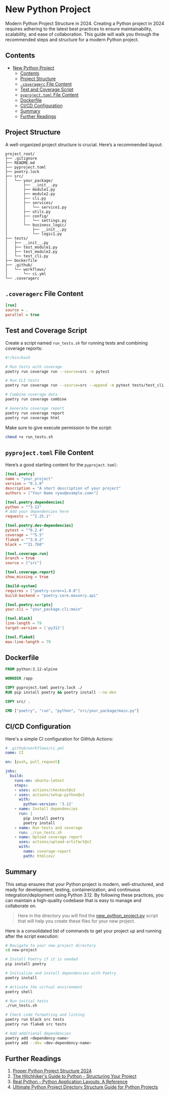 # New Python Project

Modern Python Project Structure in 2024. Creating a Python project in 2024 requires adhering to the
latest best practices to ensure maintainability, scalability, and ease of collaboration. This guide
will walk you through the recommended steps and structure for a modern Python project.

## Contents

- [New Python Project](#new-python-project)
  - [Contents](#contents)
  - [Project Structure](#project-structure)
  - [`.coveragerc` File Content](#coveragerc-file-content)
  - [Test and Coverage Script](#test-and-coverage-script)
  - [`pyproject.toml` File Content](#pyprojecttoml-file-content)
  - [Dockerfile](#dockerfile)
  - [CI/CD Configuration](#cicd-configuration)
  - [Summary](#summary)
  - [Further Readings](#further-readings)

## Project Structure

A well-organized project structure is crucial. Here’s a recommended layout:

```console
project_root/
├── .gitignore
├── README.md
├── pyproject.toml
├── poetry.lock
├── src/
│   └── your_package/
│       ├── __init__.py
│       ├── module1.py
│       ├── module2.py
│       ├── cli.py
│       ├── services/
│       │   └── service1.py
│       ├── utils.py
│       ├── config/
│       │   └── settings.py
│       └── business_logic/
│           ├── __init__.py
│           └── logic1.py
├── tests/
│   ├── __init__.py
│   ├── test_module1.py
│   ├── test_module2.py
│   └── test_cli.py
├── Dockerfile
├── .github/
│   └── workflows/
│       └── ci.yml
└── .coveragerc
```

## `.coveragerc` File Content

```ini
[run]
source = .
parallel = true
```

## Test and Coverage Script

Create a script named `run_tests.sh` for running tests and combining coverage reports:

```bash
#!/bin/bash

# Run tests with coverage
poetry run coverage run --source=src -m pytest

# Run CLI tests
poetry run coverage run --source=src --append -m pytest tests/test_cli.py

# Combine coverage data
poetry run coverage combine

# Generate coverage report
poetry run coverage report
poetry run coverage html
```

Make sure to give execute permission to the script:

```bash
chmod +x run_tests.sh
```

## `pyproject.toml` File Content

Here’s a good starting content for the `pyproject.toml`:

```toml
[tool.poetry]
name = "your_project"
version = "0.1.0"
description = "A short description of your project"
authors = ["Your Name <you@example.com>"]

[tool.poetry.dependencies]
python = "^3.12"
# Add your dependencies here
requests = "^2.25.1"

[tool.poetry.dev-dependencies]
pytest = "^6.2.4"
coverage = "^5.5"
flake8 = "^3.9.2"
black = "^21.7b0"

[tool.coverage.run]
branch = true
source = ["src"]

[tool.coverage.report]
show_missing = true

[build-system]
requires = ["poetry-core>=1.0.0"]
build-backend = "poetry.core.masonry.api"

[tool.poetry.scripts]
your-cli = "your_package.cli:main"

[tool.black]
line-length = 79
target-version = ['py312']

[tool.flake8]
max-line-length = 79
```

## Dockerfile

```Dockerfile
FROM python:3.12-alpine

WORKDIR /app

COPY pyproject.toml poetry.lock ./
RUN pip install poetry && poetry install --no-dev

COPY src/ .

CMD ["poetry", "run", "python", "src/your_package/main.py"]
```

## CI/CD Configuration

Here's a simple CI configuration for GitHub Actions:

```yaml
# .github/workflows/ci.yml
name: CI

on: [push, pull_request]

jobs:
  build:
    runs-on: ubuntu-latest
    steps:
    - uses: actions/checkout@v2
    - uses: actions/setup-python@v2
      with:
        python-version: '3.12'
    - name: Install dependencies
      run: |
        pip install poetry
        poetry install
    - name: Run tests and coverage
      run: ./run_tests.sh
    - name: Upload coverage report
      uses: actions/upload-artifact@v2
      with:
        name: coverage-report
        path: htmlcov/
```

## Summary

This setup ensures that your Python project is modern, well-structured, and ready for development,
testing, containerization, and continuous integration/deployment using Python 3.12. By following
these practices, you can maintain a high-quality codebase that is easy to manage and collaborate on.

> Here in the directory you will find the [new_python_project.py](./new_python_project.py) script
> that will help you create these files for your new project.

Here is a consolidated list of commands to get your project up and running after the script
execution:

```bash
# Navigate to your new project directory
cd new-project

# Install Poetry if it is needed
pip install poetry

# Initialize and install dependencies with Poetry
poetry install

# Activate the virtual environment
poetry shell

# Run initial tests
./run_tests.sh

# Check code formatting and linting
poetry run black src tests
poetry run flake8 src tests

# Add additional dependencies
poetry add <dependency-name>
poetry add --dev <dev-dependency-name>
```

## Further Readings

1. [Proper Python Project Structure 2024](https://matt.sh/python-project-structure-2024)
2. [The Hitchhiker's Guide to Python - Structuring Your Project](https://docs.python-guide.org/writing/structure/)
3. [Real Python - Python Application Layouts: A Reference](https://realpython.com/python-application-layouts/)
4. [Ultimate Python Project Directory Structure Guide for Python Projects](https://www.codewithc.com/ultimate-python-project-directory-structure-guide-for-python-projects/)
